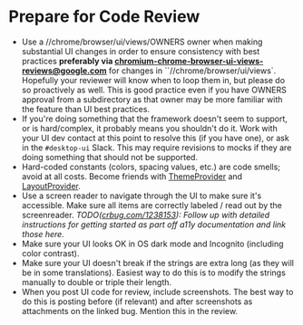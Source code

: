 # Prepare for Code Review

* Use a //chrome/browser/ui/views/OWNERS owner when making substantial UI
  changes in order to ensure consistency with best practices **preferably via
  chromium-chrome-browser-ui-views-reviews@google.com** for changes in
  ``//chrome/browser/ui/views`. Hopefully your reviewer will know when to loop
  them in, but please do so proactively as well. This is good practice even if
  you have OWNERS approval from a subdirectory as that owner may be more
  familiar with the feature than UI best practices.
* If you're doing something that the framework doesn't seem to support, or is
  hard/complex, it probably means you shouldn't do it. Work with your UI dev
  contact at this point to resolve this (if you have one), or ask in the
  `#desktop-ui` Slack. This may require revisions to mocks if they are doing
  something that should not be supported.
* Hard-coded constants (colors, spacing values, etc.) are code smells; avoid at
  all costs. Become friends with
  [ThemeProvider](/ui/base/theme_provider.h) and
  [LayoutProvider](/ui/views/layout/layout_provider.h).
* Use a screen reader to navigate through the UI to make sure it's accessible.
  Make sure all items are correctly labeled / read out by the screenreader.
  *TODO([crbug.com/1238153](crbug.com/1238153)): Follow up with detailed
  instructions for getting started as part off a11y documentation and link those
  here.*
* Make sure your UI looks OK in OS dark mode and Incognito (including color
  contrast).
* Make sure your UI doesn't break if the strings are extra long (as they will be
  in some translations). Easiest way to do this is to modify the strings
  manually to double or triple their length.
* When you post UI code for review, include screenshots. The best way to do this
  is posting before (if relevant) and after screenshots as attachments on the
  linked bug. Mention this in the review.